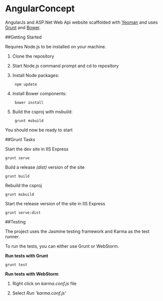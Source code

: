 AngularConcept
==============

AngularJs and ASP.Net Web Api website scaffolded with [Yeoman](http://guides.rubyonrails.org/getting_started.html) and uses [Grunt](http://gruntjs.com/) and [Bower](http://bower.io/).

##Getting Started

Requires Node.js to be installed on your machine.

1. Clone the repository

2. Start Node.js command prompt and cd to repository

3. Install Node packages:

        npm update

4. Install Bower components:

        bower install
    
5. Build the csproj with msbuild:
    
        grunt msbuild

You should now be ready to start

##Grunt Tasks

Start the dev site in IIS Express

    grunt serve
    
Build a release _(dist)_ version of the site 

    grunt build
    
Rebuild the csproj

    grunt msbuild

Start the release version of the site in IIS Express

    grunt serve:dist
    
##Testing

The project uses the Jasmine testing framework and Karma as the test runner.

To run the tests, you can either use Grunt or WebStorm.

__Run tests with Grunt__

    grunt test
    
__Run tests with WebStorm__

1. Right click on _karma.conf.js_ file

2. Select _Run 'karma.conf.js'_

  
    

    

